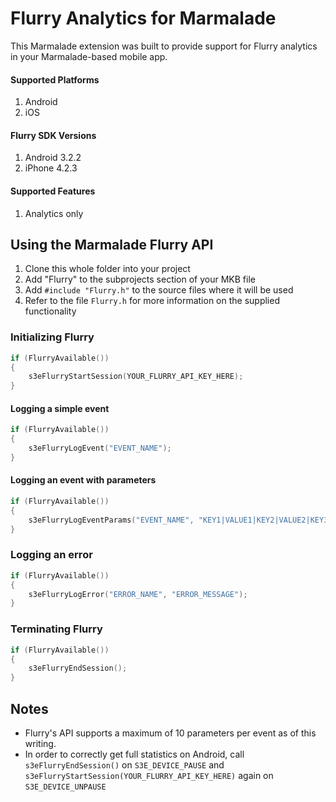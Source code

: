 Flurry Analytics for Marmalade
==============================

This Marmalade extension was built to provide support for Flurry analytics in your Marmalade-based mobile app.

#### Supported Platforms
1. Android
2. iOS

#### Flurry SDK Versions
1. Android 3.2.2
2. iPhone 4.2.3

#### Supported Features
1. Analytics only

## Using the Marmalade Flurry API

1. Clone this whole folder into your project
2. Add "Flurry" to the subprojects section of your MKB file
3. Add `#include "Flurry.h"` to the source files where it will be used
4. Refer to the file `Flurry.h` for more information on the supplied functionality

### Initializing Flurry
```cpp
if (FlurryAvailable())
{
	s3eFlurryStartSession(YOUR_FLURRY_API_KEY_HERE);
}
```

#### Logging a simple event
```cpp
if (FlurryAvailable())
{
	s3eFlurryLogEvent("EVENT_NAME");
}
```

#### Logging an event with parameters
```cpp
if (FlurryAvailable())
{
	s3eFlurryLogEventParams("EVENT_NAME", "KEY1|VALUE1|KEY2|VALUE2|KEY3|VALUE3");
}
```

### Logging an error
```cpp
if (FlurryAvailable())
{
    s3eFlurryLogError("ERROR_NAME", "ERROR_MESSAGE");
}
```

### Terminating Flurry
```cpp
if (FlurryAvailable())
{
    s3eFlurryEndSession();
}
```

## Notes
* Flurry's API supports a maximum of 10 parameters per event as of this writing.
* In order to correctly get full statistics on Android, call `s3eFlurryEndSession()` on `S3E_DEVICE_PAUSE` and `s3eFlurryStartSession(YOUR_FLURRY_API_KEY_HERE)` again on `S3E_DEVICE_UNPAUSE`